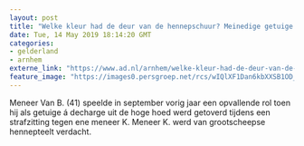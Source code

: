 ```yaml
---
layout: post
title: "Welke kleur had de deur van de hennepschuur? Meinedige getuige komt met de schrik vrij"
date: Tue, 14 May 2019 18:14:20 GMT
categories: 
- gelderland 
- arnhem 
externe_link: "https://www.ad.nl/arnhem/welke-kleur-had-de-deur-van-de-hennepschuur-meinedige-getuige-komt-met-de-schrik-vrij~a7e1e8af/"
feature_image: "https://images0.persgroep.net/rcs/wIQlXF1Dan6kbXXSB1OD_j8v09Y/diocontent/111576943/_fitwidth/400/?appId=21791a8992982cd8da851550a453bd7f&quality=0.7"
---
```


Meneer Van B. (41) speelde in september vorig jaar een opvallende rol toen hij als getuige á decharge uit de hoge hoed werd getoverd tijdens een strafzitting tegen ene meneer K. Meneer K. werd van grootscheepse hennepteelt verdacht.
